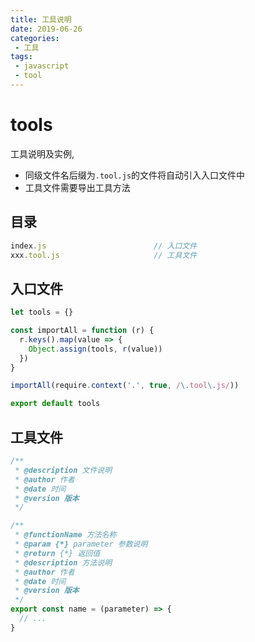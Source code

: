 ```yaml
---
title: 工具说明
date: 2019-06-26
categories:
 - 工具
tags:
 - javascript
 - tool
---
```

# tools

工具说明及实例,
* 同级文件名后缀为`.tool.js`的文件将自动引入入口文件中
* 工具文件需要导出工具方法

## 目录

```javascript
index.js						// 入口文件
xxx.tool.js						// 工具文件
```

## 入口文件

```javascript
let tools = {}

const importAll = function (r) {
  r.keys().map(value => {
    Object.assign(tools, r(value))
  })
}

importAll(require.context('.', true, /\.tool\.js/))

export default tools
```

## 工具文件

```javascript
/**
 * @description 文件说明
 * @author 作者
 * @date 时间
 * @version 版本
 */

/**
 * @functionName 方法名称
 * @param {*} parameter 参数说明
 * @return {*} 返回值
 * @description 方法说明
 * @author 作者
 * @date 时间
 * @version 版本
 */
export const name = (parameter) => {
  // ...
}
```
